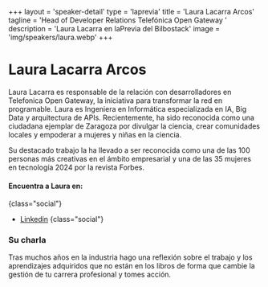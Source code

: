 +++
layout = 'speaker-detail'
type = 'laprevia'
title = 'Laura Lacarra Arcos'
tagline = 'Head of Developer Relations Telefónica Open Gateway '
description = 'Laura Lacarra en laPrevia del Bilbostack'
image = 'img/speakers/laura.webp'
+++

# Laura Lacarra Arcos

Laura Lacarra es responsable de la relación con desarrolladores en Telefonica Open Gateway, la iniciativa para transformar la red en programable. Laura es Ingeniera en Informática especializada en IA, Big Data y arquitectura de APIs. Recientemente, ha sido reconocida como una ciudadana ejemplar de Zaragoza por divulgar la ciencia, crear comunidades locales y empoderar a mujeres y niñas en la ciencia.

Su destacado trabajo la ha llevado a ser reconocida como una de las 100 personas más creativas en el ámbito empresarial y una de las 35 mujeres en tecnología 2024 por la revista Forbes.

#### Encuentra a Laura en:

{class="social"}

- [Linkedin](https://www.linkedin.com/in/lauralacarra/)
  {class="social"}

### Su charla

Tras muchos años en la industria hago una reflexión sobre el trabajo y los aprendizajes adquiridos que no están en los libros de forma que cambie la gestión de tu carrera profesional y tomes acción.
